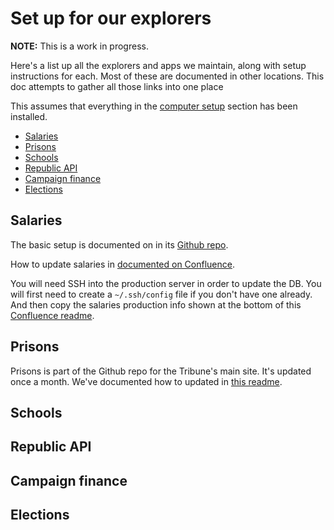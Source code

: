 # Set up for our explorers

**NOTE:** This is a work in progress.

Here's a list up all the explorers and apps we maintain, along with setup instructions for each. Most of these are documented in other locations. This doc attempts to gather all those links into one place

This assumes that everything in the [computer setup](computer-setup.md) section has been installed.

<!-- START doctoc generated TOC please keep comment here to allow auto update -->
<!-- DON'T EDIT THIS SECTION, INSTEAD RE-RUN doctoc TO UPDATE -->


- [Salaries](#salaries)
- [Prisons](#prisons)
- [Schools](#schools)
- [Republic API](#republic-api)
- [Campaign finance](#campaign-finance)
- [Elections](#elections)

<!-- END doctoc generated TOC please keep comment here to allow auto update -->

## Salaries

The basic setup is documented on in its [Github repo](https://github.com/texastribune/salaries.texastribune.org).

How to update salaries in [documented on Confluence](https://wiki.texastribune.org/pages/viewpage.action?pageId=12420703).

You will need SSH into the production server in order to update the DB. You will first need to create a `~/.ssh/config` file if you don't have one already. And then copy the salaries production info shown at the bottom of this [Confluence readme](https://wiki.texastribune.org/display/TECH/AWS+hosts0).

## Prisons

Prisons is part of the Github repo for the Tribune's main site. It's updated once a month. We've documented how to updated in [this readme](https://github.com/texastribune/texastribune/tree/master/snollygoster/dataapps/prisons/scripts).

## Schools

## Republic API

## Campaign finance

## Elections


